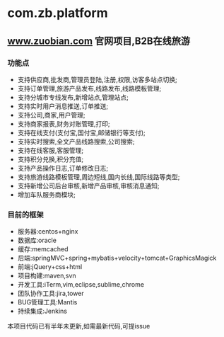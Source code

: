 com.zb.platform
===============

## www.zuobian.com 官网项目,B2B在线旅游 

### 功能点

* 支持供应商,批发商,管理员登陆,注册,权限,访客多站点切换;
* 支持订单管理,旅游产品发布,线路发布,线路模板管理;
* 支持分城市专线发布,新增站点,管理站点;
* 支持实时用户消息推送,订单推送;
* 支持公司,商家,用户管理;
* 支持商家报表,财务对账管理,打印;
* 支持在线支付(支付宝,国付宝,邮储银行等支付);
* 支持实时搜索,全文产品线路搜索,公司搜索;
* 支持在线客服,客服管理;
* 支持积分兑换,积分充值;
* 支持产品操作日志,订单修改日志;
* 支持旅游线路模板管理,周边短线,国内长线,国际线路等类型;
* 支持新增公司后台审核,新增产品审核,审核消息通知;
* 增加车队服务商模块;

### 目前的框架

* 服务器:centos+nginx
* 数据库:oracle
* 缓存:memcached
* 后端:springMVC+spring+mybatis+velocity+tomcat+GraphicsMagick
* 前端:jQuery+css+html
* 项目构建:maven,svn
* 开发工具:iTerm,vim,eclipse,sublime,chrome
* 团队协作工具:jira,tower
* BUG管理工具:Mantis
* 持续集成:Jenkins

本项目代码已有半年未更新,如需最新代码,可提issue
